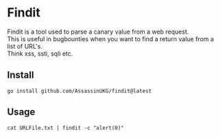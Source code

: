 # Findit

Findit is a tool used to parse a canary value from a web request.  
This is useful in bugbounties when you want to find a return value from a list of URL's.  
Think xss, ssti, sqli etc. 


## Install 

```
go install github.com/AssassinUKG/findit@latest
```

## Usage

```
cat URLFile.txt | findit -c "alert(0)"
```
